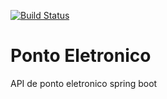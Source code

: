 [![Build Status](https://travis-ci.org/jandersoncassan/ponto-eletronico-api.svg?branch=master)](https://travis-ci.org/jandersoncassan/ponto-eletronico-api)
# Ponto Eletronico
API de ponto eletronico spring boot
